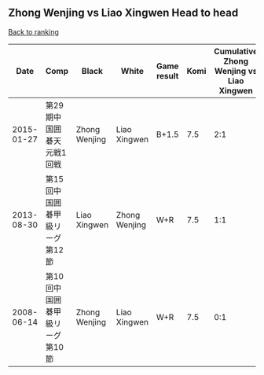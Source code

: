 ## Zhong Wenjing vs Liao Xingwen Head to head

[Back to ranking](../../index.md)




| **Date** | **Comp** | **Black** | **White** | **Game result** | **Komi** | **Cumulative Zhong Wenjing vs Liao Xingwen** | **Zhong Wenjing streak** | **Liao Xingwen streak** | 
| --- | --- | --- | --- | --- | --- | --- | --- | --- |
| 2015-01-27 | 第29期中国囲碁天元戦1回戦 | Zhong Wenjing | Liao Xingwen | B+1.5 | 7.5 | 2:1 | 2 | 0 | 
| 2013-08-30 | 第15回中国囲碁甲級リーグ第12節 | Liao Xingwen | Zhong Wenjing | W+R | 7.5 | 1:1 | 1 | 0 | 
| 2008-06-14 | 第10回中国囲碁甲級リーグ第10節 | Zhong Wenjing | Liao Xingwen | W+R | 7.5 | 0:1 | 0 | 1 |




